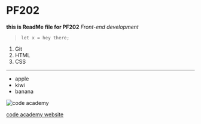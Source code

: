 # PF202
**this is ReadMe file for PF202**
*Front-end development*
> `let x = hey there;`

1. Git
2. HTML
3. CSS

---

- apple
- kiwi
- banana

![code academy](https://upload.wikimedia.org/wikipedia/commons/8/82/Code-Academy-Logo.jpg)

[code academy website](https://code.edu.az)


